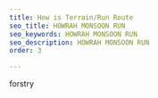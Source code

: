 ```yaml
---
title: How is Terrain/Run Route
seo_title: HOWRAH MONSOON RUN
seo_keywords: HOWRAH MONSOON RUN
seo_description: HOWRAH MONSOON RUN
order: 3

---
```

forstry